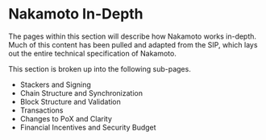 # Nakamoto In-Depth

The pages within this section will describe how Nakamoto works in-depth. Much of this content has been pulled and adapted from the SIP, which lays out the entire technical specification of Nakamoto.

This section is broken up into the following sub-pages.

* Stackers and Signing
* Chain Structure and Synchronization
* Block Structure and Validation
* Transactions
* Changes to PoX and Clarity
* Financial Incentives and Security Budget
